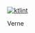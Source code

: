[![ktlint](https://img.shields.io/badge/code%20style-%E2%9D%A4-FF4081.svg)](https://ktlint.github.io/)

Verne
